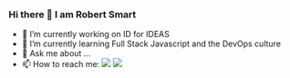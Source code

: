 ### Hi there 👋 I am Robert Smart




- 🔭 I’m currently working on ID for IDEAS
- 🌱 I’m currently learning Full Stack Javascript and the DevOps culture
- 💬 Ask me about ...
- 📫 How to reach me: [![](https://img.shields.io/badge/-linkedin-0073B1?style=flat-square)](https://www.linkedin.com/in/robertsmartt/) [![](https://img.shields.io/badge/-twitter-1C9CEA?style=flat-square)](https://twitter.com/robertsmart_)

